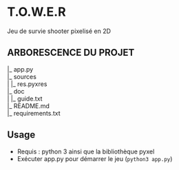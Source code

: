 # T.O.W.E.R

Jeu de survie shooter pixelisé en 2D

## ARBORESCENCE DU PROJET
  
|_ app.py  
|_ sources  
|   |_ res.pyxres  
|_ doc  
|   |_ guide.txt  
|_ README.md  
|_ requirements.txt  

## Usage

- Requis : python 3 ainsi que la bibliothèque pyxel
- Exécuter app.py pour démarrer le jeu (`python3 app.py`)
